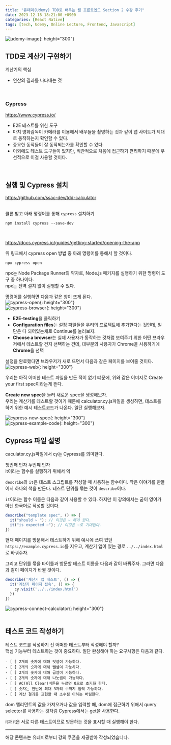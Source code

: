 ```yaml
---
title: "유데미(Udemy) TDD로 배우는 웹 프론트엔드 Section 2 수강 후기"
date: 2023-12-18 18:21:00 +0900
categories: [React Native]
tags: [tech, Udemy, Online Lecture, Frontend, Javascript]
---
```


![udemy-image](../../assets/img/posts/tech/udemy-image.png){: height="300"} 

## **TDD로 계산기 구현하기**

계산기의 핵심
- 연산의 결과를 나타내는 것
<br>

### **Cypress**
<https://www.cypress.io/>  

- E2E 테스트를 위한 도구
- 마치 영화감독이 카메라를 이용해서 배우들을 촬영하는 것과 같이 앱 사이트가 제대로 동작하는지 확인할 수 있다.
- 중요한 동작들이 잘 동작되는가를 확인할 수 있다.
- 이외에도 테스트 도구들이 있지만, 직관적으로 처음에 접근하기 편리하기 때문에 우선적으로 이걸 사용할 것이다.  
<br>

## **실행 및 Cypress 설치**

<https://github.com/ssac-dev/tdd-calculator>  
<br>

클론 받고 아래 명령어를 통해 `cypress` 설치하기
```shell
npm install cypress --save-dev
```
<br>

<https://docs.cypress.io/guides/getting-started/opening-the-app>  

위 링크에서 cypress open 방법 중 아래 명령어를 통해서 할 것이다.  
```shell
npx cypress open
```

npx는 Node Package Runner의 약자로, Node.js 패키지를 실행하기 위한 명령어 도구 중 하나이다.  
npx는 전역 설치 없이 실행할 수 있다.  

명령어를 실행하면 다음과 같은 창이 뜨게 된다.  
![cypress-open](../../assets/img/posts/tech/2023-12-18/cypress-start.png){: height="300"}  
![cypress-browser](../../assets/img/posts/tech/2023-12-18/cypress-browser.png){: height="300"}  

- **E2E-testing**을 클릭하기
- **Configuration files**는 설정 파일들을 우리의 프로젝트에 추가한다는 것인데, 일단은 다 되어있는채로 Continue를 눌러보자.
- **Choose a browser**는 실제 사용자가 동작하는 것처럼 보여주기 위한 어떤 브라우저에서 테스트할 건지 선택하는 건데, 대부분의 사용자가 Chrome을 사용하기에 **Chrome**을 선택

설정을 완료했다면 브라우저가 새로 뜨면서 다음과 같은 페이지를 보여줄 것이다.  
![cypress-web](../../assets/img/posts/tech/2023-12-18/cypress-web.png){: height="300"}   

우리는 아직 어떠한 테스트 파일을 만든 적이 없기 떄문에, 위와 같은 이미지로 Create your first spec이라는게 뜬다.  

**Create new spec**을 눌러 새로운 spec을 생성해보자.  
우리는 계산기를 테스트할 것이기 때문에 calculator.cy.js파일을 생성하면, 테스트를 하기 위한 예시 테스트코드가 나온다. 일단 실행해보자.  

![cypress-new-spec](../../assets/img/posts/tech/2023-12-18/cypress-new-spec.png){: height="300"}  
![cypress-example-code](../../assets/img/posts/tech/2023-12-18/cypress-example-code.png){: height="300"} 

## Cypress 파일 설명

caculator.cy.js파일에서 cy는 Cypress를 의미한다.  

첫번째 인자 두번쨰 인자  
it이라는 함수를 실행하기 위해서 익  

`describe`와 `it`은 테스트 스크립트를 작성할 때 사용하는 함수이다. 작은 이야기를 만들어서 하나의 책을 만든다. 테스트 단위를 묶는 것이 `describe`이다.  

`it`이라는 함수 이름은 다음과 같이 사용할 수 있다. 하지만 이 강의에서는 굳이 영어가 아닌 한국어로 작성할 것이다.
```javascript
describe("template spec", () => {
  it("should ~ "); // 이것은 ~ 해야 한다.
  it("is expected ~"); // 이것은 ~로 기대된다.
})
```

현재 페이지를 방문해서 테스트하기 위해 예시에 쓰여 있던 `https://example.cypress.io`를 지우고, 계산기 앱이 있는 경로 `../../index.html`로 바꿔주자.

그리고 단위를 묶을 타이틀과 방문할 테스트 이름을 다음과 같이 바꿔주자. 그러면 다음과 같이 페이지가 바뀔 것이다.
```javascript
describe('계산기 앱 테스트', () => {
  it('계산기 페이지 접속', () => {
    cy.visit('../../index.html')
  })
})
```
![cypress-connect-calculator](../../assets/img/posts/tech/2023-12-18/cypress-connect-calculator.png){: height="300"}  
<br>

## 테스트 코드 작성하기

테스트 코드를 작성하기 전 어떠한 테스트부터 작성해야 할까?  
핵심 기능부터 테스트하는 것이 중요하다. 일단 완성해야 하는 요구사항은 다음과 같다.  
```
- [ ] 2개의 숫자에 대해 덧셈이 가능하다.
- [ ] 2개의 숫자에 대해 뺄셈이 가능하다.
- [ ] 2개의 숫자에 대해 곱셈이 가능하다.
- [ ] 2개의 숫자에 대해 나눗셈이 가능하다.
- [ ] AC(All Clear)버튼을 누르면 0으로 초기화 한다.
- [ ] 숫자는 한번에 최대 3자리 수까지 입력 가능하다.
- [ ] 계산 결과를 표현할 때 소수점 이하는 버림한다.
```

dom 엘리먼트의 값을 가져오거나 값을 입력할 때, dom에 접근하기 위해서 query selector를 사용하는 것처럼 Cypress에서는 get을 사용한다.

it과 it은 서로 다른 테스트이므로 방문하는 것을 표시할 때 실행해야 한다. 

-----------------------------------------------
해당 콘텐츠는 유데미로부터 강의 쿠폰을 제공받아 작성되었습니다.